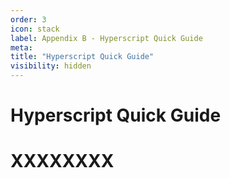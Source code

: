 ```yaml
---
order: 3
icon: stack
label: Appendix B - Hyperscript Quick Guide
meta:
title: "Hyperscript Quick Guide"
visibility: hidden
---
```

# Hyperscript Quick Guide



# XXXXXXXX

